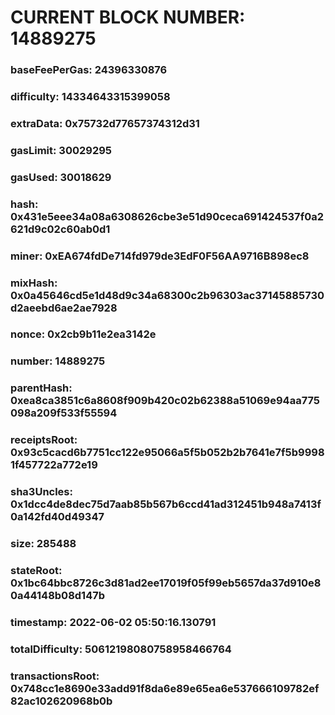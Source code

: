# CURRENT BLOCK NUMBER: 14889275

### baseFeePerGas: 24396330876
### difficulty: 14334643315399058
### extraData: 0x75732d77657374312d31
### gasLimit: 30029295
### gasUsed: 30018629
### hash: 0x431e5eee34a08a6308626cbe3e51d90ceca691424537f0a2621d9c02c60ab0d1
### miner: 0xEA674fdDe714fd979de3EdF0F56AA9716B898ec8
### mixHash: 0x0a45646cd5e1d48d9c34a68300c2b96303ac37145885730d2aeebd6ae2ae7928
### nonce: 0x2cb9b11e2ea3142e
### number: 14889275
### parentHash: 0xea8ca3851c6a8608f909b420c02b62388a51069e94aa775098a209f533f55594
### receiptsRoot: 0x93c5cacd6b7751cc122e95066a5f5b052b2b7641e7f5b99981f457722a772e19
### sha3Uncles: 0x1dcc4de8dec75d7aab85b567b6ccd41ad312451b948a7413f0a142fd40d49347
### size: 285488
### stateRoot: 0x1bc64bbc8726c3d81ad2ee17019f05f99eb5657da37d910e80a44148b08d147b
### timestamp: 2022-06-02 05:50:16.130791
### totalDifficulty: 50612198080758958466764
### transactionsRoot: 0x748cc1e8690e33add91f8da6e89e65ea6e537666109782ef82ac102620968b0b
